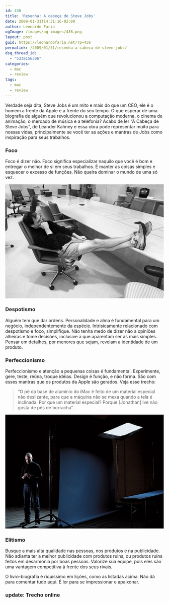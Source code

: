 ```yaml
---
id: 436
title: 'Resenha: A cabeça de Steve Jobs'
date: 2009-01-31T14:31:16-02:00
author: Leonardo Faria
ogImage: /images/og-images/436.png
layout: post
guid: https://leonardofaria.net/?p=436
permalink: /2009/01/31/resenha-a-cabeca-de-steve-jobs/
dsq_thread_id:
  - "5338156306"
categories:
  - mac
  - review
tags:
  - mac
  - review
---
```

Verdade seja dita, Steve Jobs é um mito e mais do que um CEO, ele é o homem a frente da Apple e a frente do seu tempo. O que esperar de uma biografia de alguém que revolucionou a computação moderna, o cinema de animação, o mercado de música e a telefonia? Acabo de ler &#8220;A Cabeça de Steve Jobs&#8221;, de Leander Kahney e essa obra pode representar muito para nossas vidas, principalmente se você ter as ações e mantras de Jobs como inspiração para seus trabalhos. 

### Foco

Foco é dizer não. Foco significa especializar naquilo que você é bom e entregar o melhor de si em seus trabalhos. É manter as coisas simples e esquecer o excesso de funções. Não queira dominar o mundo de uma só vez.

<center>
  <img src="/wp-content/uploads/2009/01/stevejobs1.jpg" alt="Steve Jobs" title="Steve Jobs" />
</center>

### Despotismo

Alguém tem que dar ordens. Personalidade e alma é fundamental para um negócio, independentemente da espécie. Intrisicamente relacionado com despotismo e foco, simplifique. Não tenha medo de dizer não a opiniões alheiras e tome decisões, inclusive a que aparentam ser as mais simples. Pensar em detalhes, por menores que sejam, revelam a identidade de um produto.

### Perfeccionismo

Perfeccionismo e atenção a pequenas coisas é fundamental. Experimente, gere, teste, reúna, troque idéias. Design é função, e não forma. São com esses mantras que os produtos da Apple são gerados. Veja esse trecho:

> &#8220;O pé da base de alumínio do iMac é feito de um material especial não deslizante, para que a máquina não se mexa quando a tela é inclinada. Por que um material especial? Porque [Jonathan] Ive não gosta de pés de borracha&#8221;.

<center>
  <img src="/wp-content/uploads/2009/01/stevejobs2.jpg" alt="Steve Jobs" title="Steve Jobs" />
</center>

### Elitismo

Busque a mais alta qualidade nas pessoas, nos produtos e na publicidade. Não adianta ter a melhor publicidade com produtos ruins, ou produtos ruins feitos em desarmonia por boas pessoas. Valorize sua equipe, pois eles são uma vantagem competitiva à frente dos seus rivais.

O livro-biografia é riquíssimo em lições, como as listadas acima. Não dá para comentar tudo aqui. É ler para se impressionar e apaixonar.

### update: Trecho online

<div align="center">
</div>
